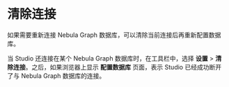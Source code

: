 # 清除连接
<!--
使用云服务版 Studio 时，用户不能清除连接。
-->

如果需要重新连接 Nebula Graph 数据库，可以清除当前连接后再重新配置数据库。

当 Studio 还连接在某个 Nebula Graph 数据库时，在工具栏中，选择 **设置** > **清除连接**。之后，如果浏览器上显示 **配置数据库** 页面，表示 Studio 已经成功断开了与 Nebula Graph 数据库的连接。
